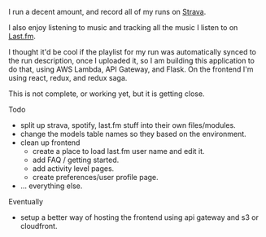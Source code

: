 I run a decent amount, and record all of my runs on [Strava](https://www.strava.com/athletes/3587629).

I also enjoy listening to music and tracking all the music I listen to on [Last.fm](https://www.last.fm/user/joer14).

I thought it'd be cool if the playlist for my run was automatically synced to the run description, once I uploaded it, so I am building this application to do that, using AWS Lambda, API Gateway, and Flask. On the frontend I'm using react, redux, and redux saga.

This is not complete, or working yet, but it is getting close.

Todo
  - split up strava, spotify, last.fm stuff into their own files/modules.
  - change the models table names so they based on the environment.
  - clean up frontend
    - create a place to load last.fm user name and edit it.
    - add FAQ / getting started.
    - add activity level pages.
    - create preferences/user profile page.
  - ... everything else. 
  
Eventually
  - setup a better way of hosting the frontend using api gateway and s3 or cloudfront. 
